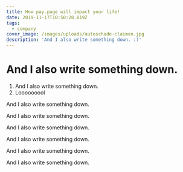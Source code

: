```yaml
---
title: How pay.page will impact your life!
date: 2019-11-17T10:50:28.819Z
tags:
  - company
cover_image: /images/uploads/autoschade-claimen.jpg
description: 'And I also write something down. :)'
---
```

# And I also write something down.



1. And I also write something down.
2. Looooooool



And I also write something down.



And I also write something down.



And I also write something down.



And I also write something down.



And I also write something down.



And I also write something down.
